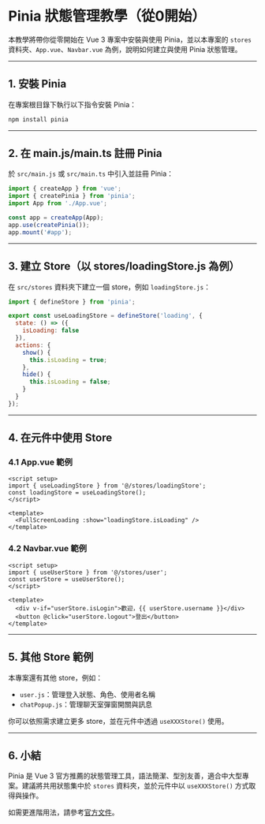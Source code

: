 # Pinia 狀態管理教學（從0開始）

本教學將帶你從零開始在 Vue 3 專案中安裝與使用 Pinia，並以本專案的 `stores` 資料夾、`App.vue`、`Navbar.vue` 為例，說明如何建立與使用 Pinia 狀態管理。

---

## 1. 安裝 Pinia

在專案根目錄下執行以下指令安裝 Pinia：

```bash
npm install pinia
```

---

## 2. 在 main.js/main.ts 註冊 Pinia

於 `src/main.js` 或 `src/main.ts` 中引入並註冊 Pinia：

```js
import { createApp } from 'vue';
import { createPinia } from 'pinia';
import App from './App.vue';

const app = createApp(App);
app.use(createPinia());
app.mount('#app');
```

---

## 3. 建立 Store（以 stores/loadingStore.js 為例）

在 `src/stores` 資料夾下建立一個 store，例如 `loadingStore.js`：

```js
import { defineStore } from 'pinia';

export const useLoadingStore = defineStore('loading', {
  state: () => ({
    isLoading: false
  }),
  actions: {
    show() {
      this.isLoading = true;
    },
    hide() {
      this.isLoading = false;
    }
  }
});
```

---

## 4. 在元件中使用 Store

### 4.1 App.vue 範例

```vue
<script setup>
import { useLoadingStore } from '@/stores/loadingStore';
const loadingStore = useLoadingStore();
</script>

<template>
  <FullScreenLoading :show="loadingStore.isLoading" />
</template>
```

### 4.2 Navbar.vue 範例

```vue
<script setup>
import { useUserStore } from '@/stores/user';
const userStore = useUserStore();
</script>

<template>
  <div v-if="userStore.isLogin">歡迎，{{ userStore.username }}</div>
  <button @click="userStore.logout">登出</button>
</template>
```

---

## 5. 其他 Store 範例

本專案還有其他 store，例如：
- `user.js`：管理登入狀態、角色、使用者名稱
- `chatPopup.js`：管理聊天室彈窗開關與訊息

你可以依照需求建立更多 store，並在元件中透過 `useXXXStore()` 使用。

---

## 6. 小結

Pinia 是 Vue 3 官方推薦的狀態管理工具，語法簡潔、型別友善，適合中大型專案。建議將共用狀態集中於 `stores` 資料夾，並於元件中以 `useXXXStore()` 方式取得與操作。

如需更進階用法，請參考[官方文件](https://pinia.vuejs.org/zh/)。 